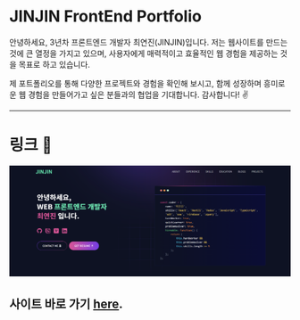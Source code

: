# JINJIN FrontEnd Portfolio

안녕하세요, 3년차 프론트엔드 개발자 최연진(JINJIN)입니다.
저는 웹사이트를 만드는 것에 큰 열정을 가지고 있으며,
사용자에게 매력적이고 효율적인 웹 경험을 제공하는 것을 목표로 하고 있습니다.

제 포트폴리오를 통해 다양한 프로젝트와 경험을 확인해 보시고,
함께 성장하며 흥미로운 웹 경험을 만들어가고 싶은 분들과의 협업을 기대합니다.
감사합니다! ✌

---

# 링크 :movie_camera:

![](./public/image/screen.png)

## 사이트 바로 가기 [here](https://portfolio-jinjin.vercel.app/).
